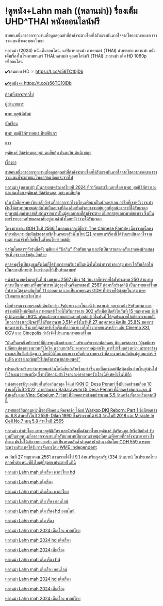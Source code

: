 <h1 class="heading-element" dir="auto">!ดูหนัง+Lahn mah ((หลานม่า)) รื่องเต็ม UHD^THAI หนังออนไลน์ฟรี </h1>

<p dir="auto">ชายคนหนึ่งลาออกจากงานเพื่อดูแลคุณย่าที่กำลังจะตายโดยได้รับแรงบันดาลใจจากโชคลาภของเธอ เขาวางแผนที่จะเอาชนะใจเธอ<p dir="auto">หลานม่า (2024) หนังเต็มออนไลน์. นาฬิกาหลานม่า ภาพยนตร์ (THAI) คำบรรยาย.หลานม่า หนังเต็มเรื่องในโรงภาพยนตร์ THAI.หลานม่า ดูออนไลน์ฟรี (THAI) .หลานม่า เต็ม HD 1080p ฟรีออนไลน์</p>

<p dir="auto">✔️เล่นแบบ HD ☞  <a href="https://t.co/s56TC10jDb" rel="nofollow">https://t.co/s56TC10jDb</p>

<p dir="auto">✔️ดูหนัง ☞ <a href="https://t.co/s56TC10jDb" rel="nofollow">https://t.co/s56TC10jDb</p>

ก่อนที่เธอจะจากไป</p>
<p dir="auto">ผู้อำนวยการ</p>
<p dir="auto">แพท บุญนิติพัทธ์</p>
<p dir="auto">นักเขียน</p>
<p dir="auto">แพท บุญนิธิภัทรทศพร ทิพย์ทินกร</p>
<p dir="auto">ดาว</p>
<p dir="auto">พุฒิพงศ์ อัสสรัตนกุล อุชา ตะเข็บคุ้ม ตันตะวัน ตันติเวชกุล</p>

<p dir="auto">เรื่องย่อ</p>
<p dir="auto">ชายคนหนึ่งลาออกจากงานเพื่อดูแลคุณย่าที่กำลังจะตายโดยได้รับแรงบันดาลใจจากโชคลาภของเธอ เขาวางแผนที่จะเอาชนะใจเธอก่อนที่เธอจะจากไป</p>


<p dir="auto">หลานม่า (หลานม่า) เป็นภาพยนตร์ละครไทยปี 2024 ที่กำกับและเขียนบทโดย แพท บุญนิธิภัทร และนำแสดงโดย พุฒิพงศ์ อัสสรัตนกุล, อุชา ตะเข็บคุ้ม</p>

<p dir="auto">เอ็ม นักศึกษามหาวิทยาลัยวัยรุ่นที่ลาออกจากโรงเรียนเพื่อมาเป็นนักแคสเกม อาชีพที่เขาหวังว่าจะทำเงินให้เขามากมายแต่กลับไม่เป็นอย่างที่คิด เอ็มเห็นตัวอย่างจากมุ้ย ลูกพี่ลูกน้องสาวที่ได้รับมรดกคฤหาสน์มูลค่าหลายสิบล้านจากการเป็นผู้ดูแลอากงที่กำลังจะตาย เอ็มอาสาดูแลอามาห์ของเขา ซึ่งเป็นมะเร็งระยะสุดท้ายและอาศัยอยู่ตามลำพังโดยหวังว่าจะได้รับมรดก</p>

<p dir="auto">โครงการของ GDH ในปี 2566 ในตอนแรกจะมีชื่อว่า The Chinese Family เนื่องจากเนื้อหาเกี่ยวกับความสัมพันธ์ของสมาชิกในครอบครัวซิโนไทย[2] ภาพยนตร์เรื่องนี้ได้รับแรงบันดาลใจจากเหตุการณ์จริงที่เกิดขึ้นในสังคมไทยร่วมสมัย</p>

<p dir="auto">นำทีมโดยดาราวัยรุ่นชื่อดัง พุฒิพงศ์ “บิลกิน” อัสสรัตนกุล และยังเป็นการแสดงครั้งแรกของนักแสดงรุ่นพี่ อุชา ตะเข็บคุ้ม อีกด้วย</p>

<p dir="auto">ตลาดพลูซึ่งเป็นชุมชนดั้งเดิมที่ได้รับการยอมรับว่าเป็นหนึ่งในไชน่าทาวน์ของกรุงเทพฯ ได้รับเลือกให้เป็นสถานที่ถ่ายทำ โดยจำลองให้เป็นย่านอามะห์</p>

<p dir="auto">หนังเข้าฉายครั้งแรกวันที่ 4 เมษายน 2567 เพียง 14 วันแรกก็ทำรายได้ทั่วประเทศ 250 ล้านบาท กลายเป็นภาพยนตร์ไทยที่ทำรายได้สูงสุดในครึ่งแรกของปี 2567 ต่อมาก็สร้างสถิติ เป็นภาพยนตร์ไทยที่ทำรายได้สูงสุดอันดับที่ 11 ตลอดกาล และเป็นภาพยนตร์ GDH ที่ทำรายได้สูงสุดในกรุงเทพฯ ปริมณฑล และเชียงใหม่</p>

<p dir="auto">เมื่อพิจารณาจากแรงผลักดันดังกล่าว Falcon มองในแง่ดีว่า หลานม่า จะแซงหน้า Exhuma และสร้างสถิติใหม่เพิ่มเติม ภาพยนตร์เรื่องนี้ได้รับการฉาย 303 ครั้งเมื่อเปิดตัวในวันที่ 15 พฤษภาคม ซึ่งมีผู้เข้าฉายเกือบ 90% พร้อมด้วยการบอกต่อแบบปากต่อปากในทันที ได้จุดประกายให้เกิดการขยายตัวในวงกว้าง และฟีเจอร์นี้ได้รับการฉาย 3,514 ครั้งในวันที่ 27 พฤษภาคม คิดเป็น 35.8% ของการแสดงรายวัน ซึ่งมากที่สุดสำหรับชื่อเรื่องที่ออกฉาย เครือโรงภาพยนตร์หลักๆ เช่น Cinema XXI, CGV และ Cinepolis กำลังจัดโปรแกรมภาพยนตร์ไทย</p>

<p dir="auto">“มันเป็นกรณีมหัศจรรย์ที่มีการพูดถึงอย่างมาก” เฟรเดอริกาจากฟอลคอน พิคเจอร์สกล่าว “ผู้ชมมีการเปลี่ยนแปลงอย่างมากหลังโควิด พวกเขากำลังมองหาความคุ้มค่าเงิน การโปรโมตล่วงหน้าและการสร้างกระแสเป็นสิ่งสำคัญมาก โดยมีวิดีโอมากมาย เราบันทึกความทรงจำที่สวยงามร่วมกับอินฟลูเอนเซอร์ ซิเนฟิล ดารา และผู้ชมทั่วไปหลังการฉายภาพยนตร์”</p>

<p dir="auto">เฟรเดอริกาอธิบายว่าภาพยนตร์อินโดนีเซียกำลังแข็งแกร่งขึ้น แต่บ็อกซ์ออฟฟิศท้องถิ่นส่วนใหญ่เน้นไปที่เรื่องแนวสยองขวัญ ซึ่งทำให้ความสำเร็จของละครครอบครัวเรื่องนี้พิเศษยิ่งขึ้นไปอีก</p>

<p dir="auto">หนังสยองขวัญยอดนิยมในท้องถิ่นล่าสุด ได้แก่ KKN Di Desa Penari ซึ่งมียอดเข้าชมเกือบ 10 ล้านครั้งในปี 2022, ภาคก่อนของ Badarawuhi Di Desa Penari ที่มียอดเข้าชมประมาณ 4 ล้านครั้ง และ Vina: Sebelum 7 Hari ที่มียอดการเข้าชมประมาณ 5.5 ล้านครั้ง ทั้งสองเรื่องจากปีนี้</p>

<p dir="auto">ภาพยนตร์ฮิตก่อนหน้านี้ของฟัลคอน พิคเจอร์ส ได้แก่ Warkop DKI Reborn: Part 1 ซึ่งมียอดเข้าชม 6.8 ล้านครั้งในปี 2559; Dilan 1990 ซึ่งสร้างรายได้ 6.3 ล้านในปี 2018 และ Miracle In Cell No.7 ทะลุ 5.8 ล้านในปี 2565</p>

<p dir="auto">หลานม่า กำกับโดย แพท บุญนิธิภัทร และนักร้องชื่อดังชาวไทย พุฒิพงศ์ อัศรัตนกุล (หรือบิลกิน) รับบทเป็นชายหนุ่มที่ลาออกจากงานเพื่อรับบทบาทเป็นหลานชายผู้อุทิศตนเพื่อยายที่กำลังจะตาย อย่างไรก็ตาม มันไม่ได้เกิดจากความรัก แต่เป็นมรดกอันล้ำค่ามูลค่านับล้าน ผลิตโดย GDH 559 การขายระหว่างประเทศได้รับการจัดการโดย WME Independent</p>

<p dir="auto">ณ วันที่ 27 พฤษภาคม 2561 กวาดรายได้ไป 9.1 ล้านเหรียญสหรัฐ (334 ล้านบาท) ในประเทศไทย ตอกย้ำตำแหน่งที่ยิ่งใหญ่ที่สุดของประเทศในปีนี้</p>

<p dir="auto">หลานม่า  Lahn mah เต็มเรื่อง พากย์ไทย hd</p>

<p dir="auto">หลานม่า  Lahn mah เต็มเรื่อง</p>

<p dir="auto">หลานม่า  Lahn mah เต็มเรื่อง พากย์ไทย</p>

<p dir="auto">หลานม่า  Lahn mah เต็ม เรื่อง ออนไลน์</p>

<p dir="auto">หลานม่า  Lahn mah เต็ม เรื่อง hd ออนไลน์</p>

<p dir="auto">หลานม่า  Lahn mah เต็ม เรื่อง</p>

<p dir="auto">หลานม่า  Lahn mah 2024 เต็มเรื่อง พากย์ไทย</p>

<p dir="auto">หลานม่า  Lahn mah 2024 hd เต็มเรื่อง</p>

<p dir="auto">หลานม่า  Lahn mah 2024 เต็มเรื่อง</p>

<p dir="auto">หลานม่า  Lahn mah เต็ม เรื่อง hd</p>

<p dir="auto">หลานม่า  Lahn mah เต็มเรื่อง ออนไลน์</p>

<p dir="auto">หลานม่า  Lahn mah 2024 hd เต็มเรื่อง</p>

<p dir="auto">หลานม่า  Lahn mah 2024 เต็มเรื่อง</p>

<p dir="auto">หลานม่า  Lahn mah 2024 เต็มเรื่อง พากย์ไทย</p>
